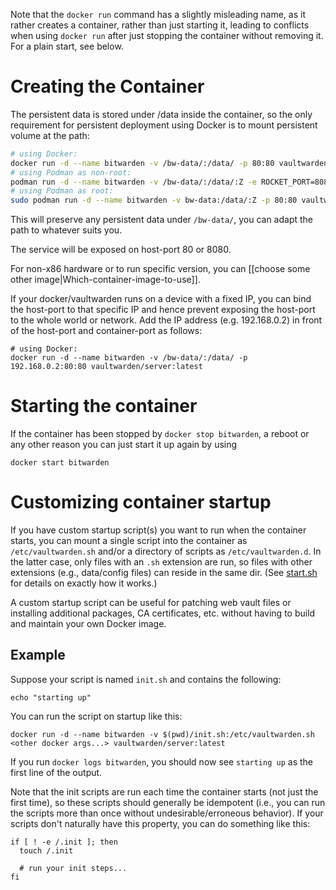 Note that the `docker run` command has a slightly misleading name, as it rather creates a container, rather than just starting it, leading to conflicts when using `docker run` after just stopping the container without removing it. For a plain start, see below.

# Creating the Container

The persistent data is stored under /data inside the container, so the only requirement for persistent deployment using Docker is to mount persistent volume at the path:

```sh
# using Docker:
docker run -d --name bitwarden -v /bw-data/:/data/ -p 80:80 vaultwarden/server:latest
# using Podman as non-root:
podman run -d --name bitwarden -v /bw-data/:/data/:Z -e ROCKET_PORT=8080 -p 8080:8080 vaultwarden/server:latest
# using Podman as root:
sudo podman run -d --name bitwarden -v bw-data:/data/:Z -p 80:80 vaultwarden/server:latest
```


This will preserve any persistent data under `/bw-data/`, you can adapt the path to whatever suits you.

The service will be exposed on host-port 80 or 8080.

For non-x86 hardware or to run specific version, you can [[choose some other image|Which-container-image-to-use]]. 

If your docker/vaultwarden runs on a device with a fixed IP, you can bind the host-port to that specific IP and hence prevent exposing the host-port to the whole world or network. Add the IP address (e.g. 192.168.0.2) in front of the host-port and container-port as follows:

```
# using Docker:
docker run -d --name bitwarden -v /bw-data/:/data/ -p 192.168.0.2:80:80 vaultwarden/server:latest
```

# Starting the container

If the container has been stopped by `docker stop bitwarden`, a reboot or any other reason you can just start it up again by using
```
docker start bitwarden
```

# Customizing container startup

If you have custom startup script(s) you want to run when the container starts, you can mount a single script into the container as `/etc/vaultwarden.sh` and/or a directory of scripts as `/etc/vaultwarden.d`. In the latter case, only files with an `.sh` extension are run, so files with other extensions (e.g., data/config files) can reside in the same dir. (See [start.sh](https://github.com/dani-garcia/vaultwarden/blob/master/docker/start.sh) for details on exactly how it works.)

A custom startup script can be useful for patching web vault files or installing additional packages, CA certificates, etc. without having to build and maintain your own Docker image.

## Example

Suppose your script is named `init.sh` and contains the following:
```
echo "starting up"
```

You can run the script on startup like this:
```
docker run -d --name bitwarden -v $(pwd)/init.sh:/etc/vaultwarden.sh <other docker args...> vaultwarden/server:latest
```

If you run `docker logs bitwarden`, you should now see `starting up` as the first line of the output.

Note that the init scripts are run each time the container starts (not just the first time), so these scripts should generally be idempotent (i.e., you can run the scripts more than once without undesirable/erroneous behavior). If your scripts don't naturally have this property, you can do something like this:
```
if [ ! -e /.init ]; then
  touch /.init

  # run your init steps...
fi
```
